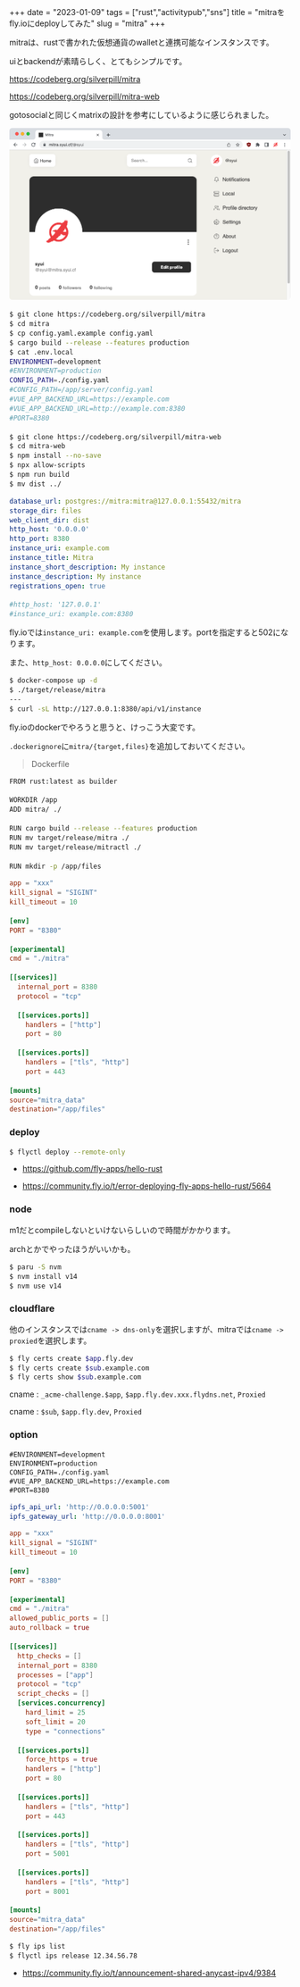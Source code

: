 +++
date = "2023-01-09"
tags = ["rust","activitypub","sns"]
title = "mitraをfly.ioにdeployしてみた"
slug = "mitra"
+++

mitraは、rustで書かれた仮想通貨のwalletと連携可能なインスタンスです。

uiとbackendが素晴らしく、とてもシンプルです。

https://codeberg.org/silverpill/mitra

https://codeberg.org/silverpill/mitra-web

gotosocialと同じくmatrixの設計を参考にしているように感じられました。

![](https://raw.githubusercontent.com/syui/img/master/other/mitra_20230111_0001.png)

```sh
$ git clone https://codeberg.org/silverpill/mitra
$ cd mitra
$ cp config.yaml.example config.yaml
$ cargo build --release --features production
$ cat .env.local
ENVIRONMENT=development
#ENVIRONMENT=production
CONFIG_PATH=./config.yaml
#CONFIG_PATH=/app/server/config.yaml
#VUE_APP_BACKEND_URL=https://example.com
#VUE_APP_BACKEND_URL=http://example.com:8380
#PORT=8380

$ git clone https://codeberg.org/silverpill/mitra-web
$ cd mitra-web
$ npm install --no-save
$ npx allow-scripts
$ npm run build
$ mv dist ../
```

```yaml:config.yaml
database_url: postgres://mitra:mitra@127.0.0.1:55432/mitra
storage_dir: files
web_client_dir: dist
http_host: '0.0.0.0'
http_port: 8380
instance_uri: example.com
instance_title: Mitra
instance_short_description: My instance
instance_description: My instance
registrations_open: true

#http_host: '127.0.0.1'
#instance_uri: example.com:8380
```

fly.ioでは`instance_uri: example.com`を使用します。portを指定すると502になります。

また、`http_host: 0.0.0.0`にしてください。

```sh
$ docker-compose up -d
$ ./target/release/mitra
---
$ curl -sL http://127.0.0.1:8380/api/v1/instance
```

fly.ioのdockerでやろうと思うと、けっこう大変です。

`.dockerignore`に`mitra/{target,files}`を追加しておいてください。

> Dockerfile 

```sh
FROM rust:latest as builder

WORKDIR /app
ADD mitra/ ./

RUN cargo build --release --features production
RUN mv target/release/mitra ./
RUN mv target/release/mitractl ./

RUN mkdir -p /app/files
```

```toml:fly.toml
app = "xxx"
kill_signal = "SIGINT"
kill_timeout = 10

[env]
PORT = "8380"

[experimental]
cmd = "./mitra"

[[services]]
  internal_port = 8380
  protocol = "tcp"

  [[services.ports]]
    handlers = ["http"]
    port = 80

  [[services.ports]]
    handlers = ["tls", "http"]
    port = 443

[mounts]
source="mitra_data"
destination="/app/files"
```

### deploy

```sh
$ flyctl deploy --remote-only
```

- https://github.com/fly-apps/hello-rust

- https://community.fly.io/t/error-deploying-fly-apps-hello-rust/5664

### node

m1だとcompileしないといけないらしいので時間がかかります。

archとかでやったほうがいいかも。

```sh
$ paru -S nvm
$ nvm install v14
$ nvm use v14
```

### cloudflare

他のインスタンスでは`cname -> dns-only`を選択しますが、mitraでは`cname -> proxied`を選択します。

```sh
$ fly certs create $app.fly.dev
$ fly certs create $sub.example.com
$ fly certs show $sub.example.com
```

cname : `_acme-challenge.$app`, `$app.fly.dev.xxx.flydns.net`, `Proxied`

cname : `$sub`, `$app.fly.dev`, `Proxied`

### option

```sh:.env.local
#ENVIRONMENT=development
ENVIRONMENT=production
CONFIG_PATH=./config.yaml
#VUE_APP_BACKEND_URL=https://example.com
#PORT=8380
```

```yaml:config.yaml
ipfs_api_url: 'http://0.0.0.0:5001'
ipfs_gateway_url: 'http://0.0.0.0:8001'
```

```toml:fly.toml
app = "xxx"
kill_signal = "SIGINT"
kill_timeout = 10

[env]
PORT = "8380"

[experimental]
cmd = "./mitra"
allowed_public_ports = []
auto_rollback = true

[[services]]
  http_checks = []
  internal_port = 8380
  processes = ["app"]
  protocol = "tcp"
  script_checks = []
  [services.concurrency]
    hard_limit = 25
    soft_limit = 20
    type = "connections"

  [[services.ports]]
    force_https = true
    handlers = ["http"]
    port = 80

  [[services.ports]]
    handlers = ["tls", "http"]
    port = 443

  [[services.ports]]
    handlers = ["tls", "http"]
    port = 5001

  [[services.ports]]
    handlers = ["tls", "http"]
    port = 8001

[mounts]
source="mitra_data"
destination="/app/files"
```

```sh
$ fly ips list
$ flyctl ips release 12.34.56.78
```

- https://community.fly.io/t/announcement-shared-anycast-ipv4/9384

